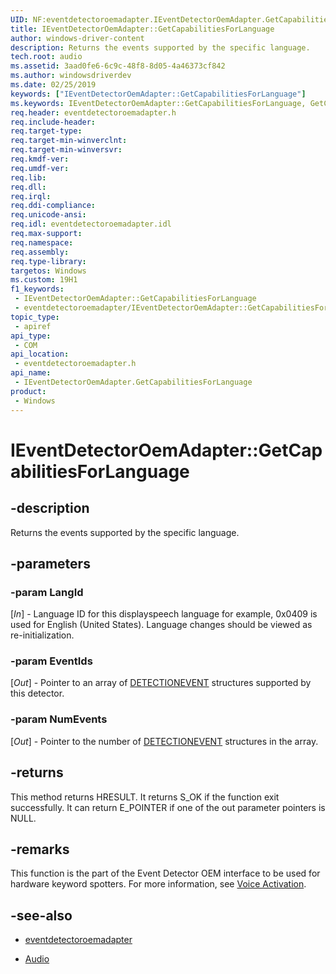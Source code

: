 ```yaml
---
UID: NF:eventdetectoroemadapter.IEventDetectorOemAdapter.GetCapabilitiesForLanguage
title: IEventDetectorOemAdapter::GetCapabilitiesForLanguage
author: windows-driver-content
description: Returns the events supported by the specific language.
tech.root: audio
ms.assetid: 3aad0fe6-6c9c-48f8-8d05-4a46373cf842
ms.author: windowsdriverdev
ms.date: 02/25/2019
keywords: ["IEventDetectorOemAdapter::GetCapabilitiesForLanguage"]
ms.keywords: IEventDetectorOemAdapter::GetCapabilitiesForLanguage, GetCapabilitiesForLanguage, IEventDetectorOemAdapter.GetCapabilitiesForLanguage, IEventDetectorOemAdapter::GetCapabilitiesForLanguage, IEventDetectorOemAdapter.GetCapabilitiesForLanguage
req.header: eventdetectoroemadapter.h
req.include-header: 
req.target-type: 
req.target-min-winverclnt: 
req.target-min-winversvr: 
req.kmdf-ver: 
req.umdf-ver: 
req.lib: 
req.dll: 
req.irql: 
req.ddi-compliance: 
req.unicode-ansi: 
req.idl: eventdetectoroemadapter.idl
req.max-support: 
req.namespace: 
req.assembly: 
req.type-library: 
targetos: Windows
ms.custom: 19H1
f1_keywords:
 - IEventDetectorOemAdapter::GetCapabilitiesForLanguage
 - eventdetectoroemadapter/IEventDetectorOemAdapter::GetCapabilitiesForLanguage
topic_type:
 - apiref
api_type:
 - COM
api_location:
 - eventdetectoroemadapter.h
api_name:
 - IEventDetectorOemAdapter.GetCapabilitiesForLanguage
product:
 - Windows
---
```


# IEventDetectorOemAdapter::GetCapabilitiesForLanguage


## -description

Returns the events supported by the specific language.

## -parameters

### -param LangId

\[*In*\] - Language ID for this displayspeech language for example, 0x0409 is used for English (United States). Language changes should be viewed as re-initialization.

### -param EventIds

\[*Out*\] - Pointer to an array of [DETECTIONEVENT](ns-eventdetectoroemadapter-detectionevent.md) structures supported by this detector.

### -param NumEvents

\[*Out*\] - Pointer to the number of [DETECTIONEVENT](ns-eventdetectoroemadapter-detectionevent.md) structures in the array.

## -returns

This method returns HRESULT. It returns S_OK if the function exit successfully. It can return E_POINTER if one of the out parameter pointers is NULL.

## -remarks

This function is the part of the Event Detector OEM interface to be used for hardware keyword spotters. For more information, see [Voice Activation](/windows-hardware/drivers/audio/voice-activation).

## -see-also

- [eventdetectoroemadapter](../eventdetectoroemadapter/index.md)

- [Audio](../_audio/index.md)